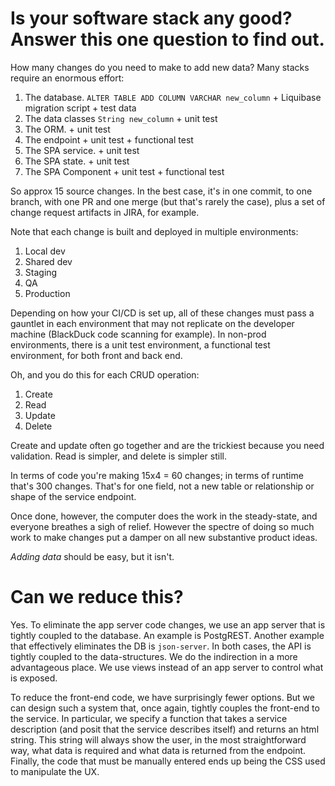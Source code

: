 # Is your software stack any good? Answer this one question to find out.

How many changes do you need to make to add new data?
Many stacks require an enormous effort:

  1. The database. `ALTER TABLE ADD COLUMN VARCHAR new_column` + Liquibase migration script + test data
  2. The data classes `String new_column` + unit test
  3. The ORM. + unit test
  4. The endpoint + unit test + functional test
  5. The SPA service. + unit test
  6. The SPA state. + unit test
  7. The SPA Component + unit test + functional test

So approx 15 source changes.
In the best case, it's in one commit, to one branch, with one PR and one merge (but that's rarely the case),
plus a set of change request artifacts in JIRA, for example.

Note that each change is built and deployed in multiple environments:
  1. Local dev
  2. Shared dev
  3. Staging
  4. QA
  5. Production

Depending on how your CI/CD is set up, all of these changes must pass a gauntlet in each environment that may not replicate on the developer machine (BlackDuck code scanning for example).
In non-prod environments, there is a unit test environment, a functional test environment, for both front and back end.

Oh, and you do this for each CRUD operation:
  1. Create
  2. Read
  3. Update
  4. Delete

Create and update often go together and are the trickiest because you need validation.
Read is simpler, and delete is simpler still.

In terms of code you're making 15x4 = 60 changes; in terms of runtime that's 300 changes.
That's for one field, not a new table or relationship or shape of the service endpoint.

Once done, however, the computer does the work in the steady-state, and everyone breathes a sigh of relief.
However the spectre of doing so much work to make changes put a damper on all new substantive product ideas.

*Adding data* should be easy, but it isn't.

# Can we reduce this?

Yes. To eliminate the app server code changes, we use an app server that is tightly coupled to the database.
An example is PostgREST. Another example that effectively eliminates the DB is `json-server`.
In both cases, the API is tightly coupled to the data-structures.
We do the indirection in a more advantageous place.
We use views instead of an app server to control what is exposed.

To reduce the front-end code, we have surprisingly fewer options.
But we can design such a system that, once again, tightly couples the front-end to the service.
In particular, we specify a function that takes a service description (and posit that the service describes itself) and returns an html string.
This string will always show the user, in the most straightforward way, what data is required and what data is returned from the endpoint.
Finally, the code that must be manually entered ends up being the CSS used to manipulate the UX.

